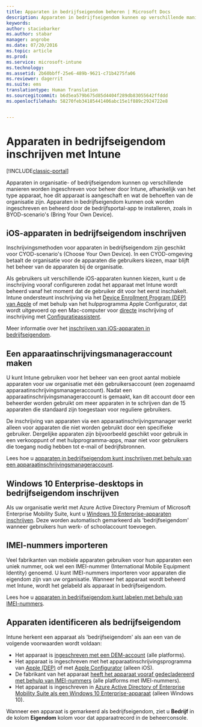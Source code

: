 ```yaml
---
title: Apparaten in bedrijfseigendom beheren | Microsoft Docs
description: Apparaten in bedrijfseigendom kunnen op verschillende manieren worden ingeschreven, afhankelijk van het type apparaat, hoe dit apparaat is aangeschaft en wat de behoeften van de organisatie zijn.
keywords: 
author: staciebarker
ms.author: stabar
manager: angrobe
ms.date: 07/20/2016
ms.topic: article
ms.prod: 
ms.service: microsoft-intune
ms.technology: 
ms.assetid: 2b60bbff-25e6-489b-9621-c71b4275fa06
ms.reviewer: dagerrit
ms.suite: ems
translationtype: Human Translation
ms.sourcegitcommit: b6d5ea579b675d85d4404f289db83055642ffddd
ms.openlocfilehash: 58270feb34185441406abc15e1f889c2924722e8


---
```


# <a name="enroll-corporate-owned-devices-by-using-intune"></a>Apparaten in bedrijfseigendom inschrijven met Intune

[!INCLUDE[classic-portal](../includes/classic-portal.md)]

Apparaten in organisatie- of bedrijfseigendom kunnen op verschillende manieren worden ingeschreven voor beheer door Intune, afhankelijk van het type apparaat, hoe dit apparaat is aangeschaft en wat de behoeften van de organisatie zijn. Apparaten in bedrijfseigendom kunnen ook worden ingeschreven en beheerd door de bedrijfsportal-app te installeren, zoals in BYOD-scenario's (Bring Your Own Device).

## <a name="enroll-corporate-owned-ios-devices"></a>iOS-apparaten in bedrijfseigendom inschrijven

Inschrijvingsmethoden voor apparaten in bedrijfseigendom zijn geschikt voor CYOD-scenario's (Choose Your Own Device). In een CYOD-omgeving betaalt de organisatie voor de apparaten die gebruikers kiezen, maar blijft het beheer van de apparaten bij de organisatie.

Als gebruikers uit verschillende iOS-apparaten kunnen kiezen, kunt u de inschrijving vooraf configureren zodat het apparaat met Intune wordt beheerd vanaf het moment dat de gebruiker dit voor het eerst inschakelt. Intune ondersteunt inschrijving via het [Device Enrollment Program (DEP) van Apple](ios-device-enrollment-program-in-microsoft-intune.md) of met behulp van het hulpprogramma Apple Configurator, dat wordt uitgevoerd op een Mac-computer voor [directe](ios-direct-enrollment-in-microsoft-intune.md) inschrijving of inschrijving met [Configuratieassistent](ios-setup-assistant-enrollment-in-microsoft-intune.md).

Meer informatie over het [inschrijven van iOS-apparaten in bedrijfseigendom](enroll-corporate-owned-ios-devices-in-microsoft-intune.md).

## <a name="create-a-device-enrollment-manager-account"></a>Een apparaatinschrijvingsmanageraccount maken

U kunt Intune gebruiken voor het beheer van een groot aantal mobiele apparaten voor uw organisatie met één gebruikersaccount (een zogenaamd apparaatinschrijvingsmanageraccount). Nadat een apparaatinschrijvingsmanageraccount is gemaakt, kan dit account door een beheerder worden gebruikt om meer apparaten in te schrijven dan de 15 apparaten die standaard zijn toegestaan voor reguliere gebruikers.

De inschrijving van apparaten via een apparaatinschrijvingsmanager werkt alleen voor apparaten die niet worden gebruikt door een specifieke gebruiker. Dergelijke apparaten zijn bijvoorbeeld geschikt voor gebruik in een verkooppunt of met hulpprogramma-apps, maar niet voor gebruikers die toegang nodig hebben tot e-mail of bedrijfsbronnen.

Lees hoe u [apparaten in bedrijfseigendom kunt inschrijven met behulp van een apparaatinschrijvingsmanageraccount](enroll-corporate-owned-devices-with-the-device-enrollment-manager-in-microsoft-intune.md).

## <a name="enroll-corporate-owned-windows-10-enterprise-devices"></a>Windows 10 Enterprise-desktops in bedrijfseigendom inschrijven

Als uw organisatie werkt met Azure Active Directory Premium of Microsoft Enterprise Mobility Suite, kunt u [Windows 10 Enterprise-apparaten inschrijven](https://docs.microsoft.com/active-directory/active-directory-azureadjoin-windows10-devices-overview). Deze worden automatisch gemarkeerd als 'bedrijfseigendom' wanneer gebruikers hun werk- of schoolaccount toevoegen.

## <a name="import-imei-numbers"></a>IMEI-nummers importeren

Veel fabrikanten van mobiele apparaten gebruiken voor hun apparaten een uniek nummer, ook wel een IMEI-nummer (International Mobile Equipment Identity) genoemd. U kunt IMEI-nummers importeren voor apparaten die eigendom zijn van uw organisatie. Wanneer het apparaat wordt beheerd met Intune, wordt het gelabeld als apparaat in bedrijfseigendom.

Lees hoe u [apparaten in bedrijfseigendom kunt labelen met behulp van IMEI-nummers](specify-corporate-owned-devices-with-international-mobile-equipment-identity-imei-numbers.md).

## <a name="identify-a-device-as-corporate-owned"></a>Apparaten identificeren als bedrijfseigendom

Intune herkent een apparaat als 'bedrijfseigendom' als aan een van de volgende voorwaarden wordt voldaan:

 - Het apparaat is [ingeschreven met een DEM-account](enroll-corporate-owned-devices-with-the-device-enrollment-manager-in-microsoft-intune.md) (alle platforms).
 - Het apparaat is ingeschreven met het apparaatinschrijvingsprogramma van [Apple (DEP)](ios-device-enrollment-program-in-microsoft-intune.md) of met [Apple Configurator](ios-setup-assistant-enrollment-in-microsoft-intune.md) (alleen iOS).
 - De fabrikant van het apparaat [heeft het apparaat vooraf gedecladereerd met behulp van IMEI-nummers](specify-corporate-owned-devices-with-international-mobile-equipment-identity-imei-numbers.md) (alle platforms met IMEI-nummers).
 - Het apparaat is ingeschreven in [Azure Active Directory of Enterprise Mobility Suite als een Windows 10 Enterprise-apparaat](https://docs.microsoft.com/active-directory/active-directory-azureadjoin-windows10-devices-overview) (alleen Windows 10).

Wanneer een apparaat is gemarkeerd als bedrijfseigendom, ziet u **Bedrijf** in de kolom **Eigendom** kolom voor dat apparaatrecord in de beheerconsole. 



<!--HONumber=Dec16_HO2-->


